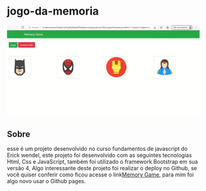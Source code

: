 # jogo-da-memoria
<img  src="arquivos\Memory Game.gif"/>

## Sobre
esse é um projeto desenvolvido no curso  fundamentos de javascript do Erick wendel,
este projeto foi desenvolvido com as seguintes tecnologias Html, Css e JavaScript,
também foi utilizado o framework Bootstrap em sua versão 4,
Algo interessante deste projeto foi realizar o deploy no Github, se você quiser conferir como ficou acesse o link<a href=" https://ernandesnenen.github.io/jogo-da-memoria/">Memory Game</a>, para mim foi algo novo usar o Github pages.

